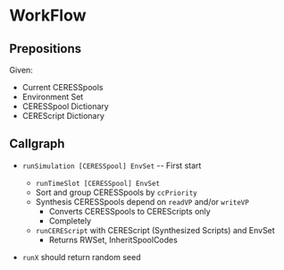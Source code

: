 WorkFlow
====

## Prepositions

Given:

* Current CERESSpools
* Environment Set
* CERESSpool Dictionary
* CEREScript Dictionary

## Callgraph

* `runSimulation [CERESSpool] EnvSet` -- First start
  * `runTimeSlot [CERESSpool] EnvSet`
  * Sort and group CERESSpools by `ccPriority`
  * Synthesis CERESSpools depend on `readVP` and/or `writeVP`
    * Converts CERESSpools to CEREScripts only
    * Completely
  * `runCEREScript` with CEREScript (Synthesized Scripts) and EnvSet
    * Returns RWSet, InheritSpoolCodes

* `runX` should return random seed